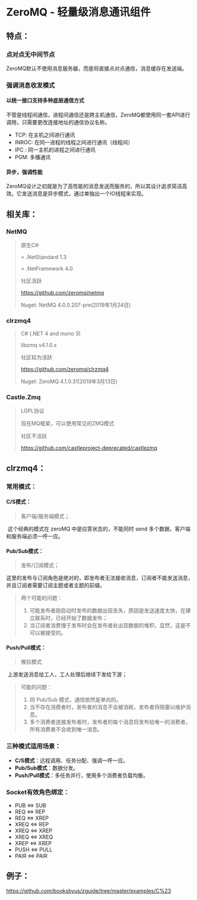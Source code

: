 # ZeroMQ - 轻量级消息通讯组件

## 特点：

### **点对点无中间节点**

​	ZeroMQ默认不使用消息服务器，而是将直接点对点通信，消息缓存在发送端。

### **强调消息收发模式**

#### **以统一接口支持多种底层通信方式**

​	不管是线程间通信，进程间通信还是跨主机通信，ZeroMQ都使用同一套API进行调用，只需要更改连接地址的通信协议名称。

- TCP: 在主机之间进行通讯
- INROC: 在同一进程的线程之间进行通讯（线程间）
- IPC : 同一主机的进程之间进行通讯
- PGM: 多播通讯

#### **异步，强调性能**

​	ZeroMQ设计之初就是为了高性能的消息发送而服务的，所以其设计追求简洁高效。它发送消息是异步模式，通过单独出一个IO线程来实现。



## 相关库：

### NetMQ

> 原生C#
>
> \> .NetStandard 1.3
>
> \> .NetFramework 4.0
>
> 社区活跃
>
> https://github.com/zeromq/netmq
>
> Nuget: NetMQ 4.0.0.207-pre(2019年1月24日)



### clrzmq4

> C#  (.NET 4 and mono 3)
>
> libzmq v4.1.0.x
>
> 社区较为活跃
>
> https://github.com/zeromq/clrzmq4
>
> Nuget: ZeroMQ 4.1.0.31(2019年3月13日)



### Castle.Zmq

> LGPL协议
>
> 现在MQ框架，可以使用常见的ZMQ模式
>
> 社区不活跃
>
> https://github.com/castleproject-deprecated/castlezmq



## clrzmq4：

### 常用模式：

#### C/S模式：

> 客户端/服务端模式；

​	这个经典的模式在 zeroMQ 中是应答状态的，不能同时 send 多个数据，客户端和服务端必须一呼一应。



#### Pub/Sub模式：

> 发布/订阅模式；

​	这里的发布与订阅角色是绝对的，即发布者无法接收消息，订阅者不能发送消息，并且订阅者需要订阅主题或者主题的前缀。

> 两个可能的问题：
>
> 1. 可能发布者刚启动时发布的数据出现丢失，原因是发送速度太快，在建立联系时，已经开始了数据发布；
> 2. 当订阅者消费慢于发布时会在发布者处出现数据的堆积，显然，这是不可以被接受的。



#### Push/Pull模式：

> 推拉模式

​	上游发送消息给工人，工人处理后继续下发给下游；

> 可能的问题：
>
> 1. 同 Pub/Sub 模式，通信依然是单向的。
> 2. 当不存在消费者时，发布者的消息不会被消耗，发布者将阻塞以维护消息。
> 3. 多个消费者连接发布者时，发布者的每个消息将发布给唯一的消费者，所有消费者不会收到唯一消息。



### 三种模式适用场景：

- **C/S模式**：远程调用、任务分配、强调一呼一应。
- **Pub/Sub模式**：数据分发。
- **Push/Pull模式**：多任务并行，使用多个消费者负载均衡。



### Socket有效角色绑定：

- PUB <=> SUB
- REQ <=> REP
- REQ <=> XREP
- XREQ <=> REP
- XREQ <=> XREP
- XREQ <=> XREQ
- XREP <=> XREP
- PUSH <=> PULL
- PAIR <=> PAIR



## 例子：

https://github.com/booksbyus/zguide/tree/master/examples/C%23